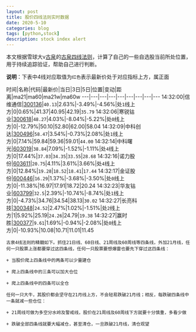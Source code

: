 ```yaml
---
layout: post
title: 股价四线法则实时数据
date: 2020-5-10
categories: blog
tags: [python,stock]
description: stock index alert
---
```



本文根据雪球大v[古泉](https://xueqiu.com/u/7148646888)的[古泉四线法则](https://xueqiu.com/7148646888/130498192)，计算了自己的一些自选股当前所处位置，用于持续追踪验证，帮助自己进行判断。

**说明**：下表中4线对应取值为`红色`表示最新价处于对应指标上方，属正面

时间|名称|代码|最新价|当日|3日|5日|位置|变动|距离|ma21|ma60|ma21w|ma60w
---|---|---|---|---|---|---|---|---
14:32:00|信维通信|[300136](https://xueqiu.com/S/SZ300136)|`40.13`|2.63%|-3.49%|-4.56%|处`1`线上方|0|0.65%|41.37|40.95|42.19|`35.79`
14:32:06|寒锐钴业|[300618](https://xueqiu.com/S/SZ300618)|`48.27`|4.03%|-8.04%|-5.22%|处`0`线上方|0|-12.79%|50.10|52.80|62.00|58.04
14:32:09|中科创达|[300496](https://xueqiu.com/S/SZ300496)|`58.47`|3.54%|-0.73%|2.08%|处`1`线上方|0|7.14%|59.84|59.36|59.01|`44.00`
14:32:14|中科曙光|[603019](https://xueqiu.com/S/SH603019)|`38.84`|7.09%|-1.52%|-1.11%|处`4`线上方|0|17.44%|`37.03`|`34.35`|`33.55`|`28.68`
14:32:16|诺力股份|[603611](https://xueqiu.com/S/SH603611)|`20.75`|4.11%|3.61%|3.66%|处`4`线上方|0|12.84%|`19.28`|`18.52`|`18.41`|`17.44`
14:32:17|金证股份|[600446](https://xueqiu.com/S/SH600446)|`16.29`|1.37%|-3.68%|-3.50%|处`0`线上方|0|-11.38%|16.97|17.91|18.72|20.24
14:32:23|华友钴业|[603799](https://xueqiu.com/S/SH603799)|`32.5`|2.39%|-10.74%|-8.74%|处`1`线上方|0|-4.73%|34.76|34.54|38.13|`30.02`
14:32:27|长亮科技|[300348](https://xueqiu.com/S/SZ300348)|`24.52`|2.47%|1.02%|-1.51%|处`2`线上方|1|5.92%|25.19|`24.26`|24.79|`19.38`
14:32:27|赢时胜|[300377](https://xueqiu.com/S/SZ300377)|`9.61`|1.69%|-0.94%|-2.08%|处`0`线上方|0|-10.93%|10.08|10.71|11.01|11.45

```
古泉4线法则的精髓如下。抓住21日线、60日线、21周线及60周线等四条线，外加21月线，任何一只股票上涨都要穿过这四条线，任何一只股票要想爆雷也要先下穿过这四条线：

+ 当股价爬上四条线中的两条可以少量建仓

+ 爬上四条线中的三条可以加大仓位

+ 爬上四条线中的四条可以全仓

任何一只大牛，其股价都会坚守在21月线上方，不会轻易跌破21月线；相反，每跌破四条线中一条就减一些仓位：

+ 21周线可做为多空分水岭及警戒线，股价在21周线及60周线下方就要十分慎重，多看少做

+ 跌破全部四条线就要大幅减仓，甚至清仓，一旦跌破21月线，清仓观望
```